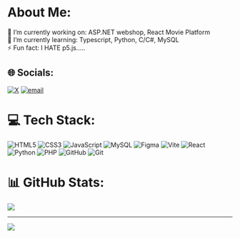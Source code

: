 # About Me:
🔭 I’m currently working on: ASP.NET webshop, React Movie Platform<br>🌱 I’m currently learning: Typescript, Python, C/C#, MySQL<br>⚡ Fun fact: I HATE p5.js.....


## 🌐 Socials:
[![X](https://img.shields.io/badge/X-black.svg?logo=X&logoColor=white)](https://x.com/@Yk_civIV) [![email](https://img.shields.io/badge/Email-D14836?logo=gmail&logoColor=white)](mailto:yuri.kuvalja@gmail.com) 

# 💻 Tech Stack:
![HTML5](https://img.shields.io/badge/html5-%23E34F26.svg?style=for-the-badge&logo=html5&logoColor=white) ![CSS3](https://img.shields.io/badge/css3-%231572B6.svg?style=for-the-badge&logo=css3&logoColor=white) ![JavaScript](https://img.shields.io/badge/javascript-%23323330.svg?style=for-the-badge&logo=javascript&logoColor=%23F7DF1E) ![MySQL](https://img.shields.io/badge/mysql-4479A1.svg?style=for-the-badge&logo=mysql&logoColor=white) ![Figma](https://img.shields.io/badge/figma-%23F24E1E.svg?style=for-the-badge&logo=figma&logoColor=white) ![Vite](https://img.shields.io/badge/vite-%23646CFF.svg?style=for-the-badge&logo=vite&logoColor=white) ![React](https://img.shields.io/badge/react-%2320232a.svg?style=for-the-badge&logo=react&logoColor=%2361DAFB) ![Python](https://img.shields.io/badge/python-3670A0?style=for-the-badge&logo=python&logoColor=ffdd54) ![PHP](https://img.shields.io/badge/php-%23777BB4.svg?style=for-the-badge&logo=php&logoColor=white) ![GitHub](https://img.shields.io/badge/github-%23121011.svg?style=for-the-badge&logo=github&logoColor=white) ![Git](https://img.shields.io/badge/git-%23F05033.svg?style=for-the-badge&logo=git&logoColor=white)
# 📊 GitHub Stats:
![](https://github-readme-streak-stats.herokuapp.com/?user=CRazorIV&theme=dark&hide_border=false)<br/>

---
[![](https://visitcount.itsvg.in/api?id=CRazorIV&icon=0&color=0)](https://visitcount.itsvg.in)

<!-- Proudly created with GPRM ( https://gprm.itsvg.in ) -->
